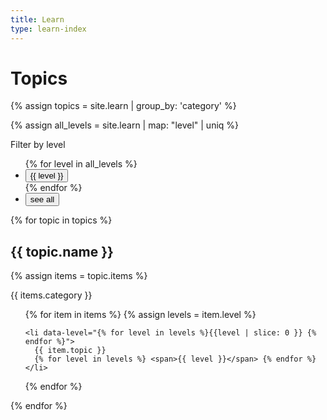 ```yaml
---
title: Learn
type: learn-index
---
```


# Topics

{% assign topics = site.learn | group_by: 'category' %}

{% assign all_levels = site.learn | map: "level" | uniq %}

<p>Filter by level</p>
<ul class="filter-list">
{% for level in all_levels %}
  <li><button type="button" data-controls="{{ level | slice: 0 }}" class="u-button-reset js-filter-toggle">{{ level }}</button></li>
{% endfor %}
  <li><button type="button" data-controls="reset" class="u-button-reset js-filter-toggle">see all</button></li>
</ul>

{% for topic in topics %}
  <h2>{{ topic.name }}</h2>

  {% assign items = topic.items %}

  {{ items.category }}
  <ul>
  {% for item in items  %}
    {% assign levels = item.level %}

    <li data-level="{% for level in levels %}{{level | slice: 0 }} {% endfor %}">
      {{ item.topic }}
      {% for level in levels %} <span>{{ level }}</span> {% endfor %} 
    </li>

  {% endfor %}
  </ul>
{% endfor %}

